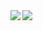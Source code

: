 <a href="https://github.com/sontixyou/github-readme-stats">
  <img align="left" src="https://github-readme-stats.vercel.app/api?username=sontixyou&show_icons=true&count_private=true&theme=vue" />
</a>
<a href="https://github.com/sontixyou/github-readme-stats">
  <img align="left" src="https://github-readme-stats.vercel.app/api/top-langs/?username=sontixyou&count_private=true" />
</a>

